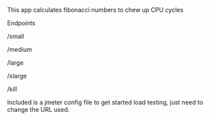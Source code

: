 This app calculates fibonacci numbers to chew up CPU cycles

Endpoints

/small

/medium

/large

/xlarge

/kill

Included is a jmeter config file to get started load testing, just need to change the URL used.
